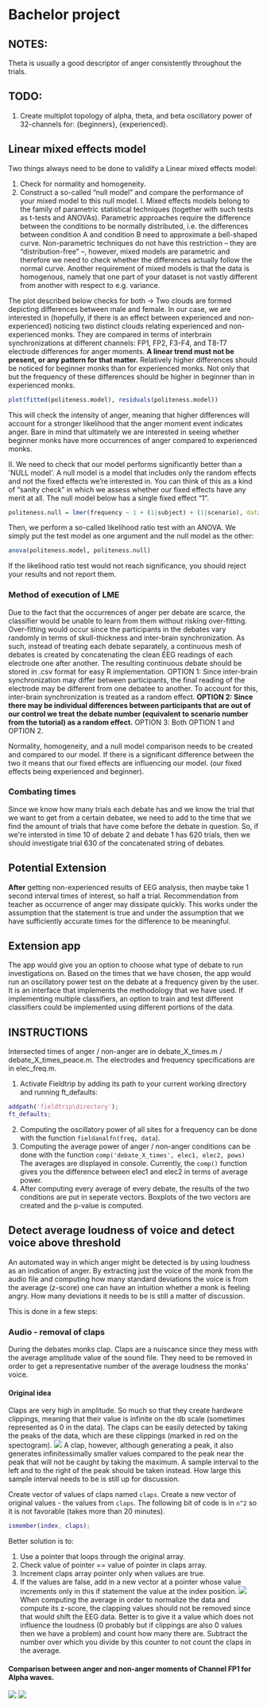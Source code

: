 # Bachelor project 

## NOTES:
Theta is usually a good descriptor of anger consistently throughout the trials.

## TODO:
1. Create multiplot topology of alpha, theta, and beta oscillatory power 
of 32-channels for: {beginners}, {experienced}.
## Linear mixed effects model
Two things always need to be done to validify a Linear mixed effects model:
1. Check for normality and homogeneity.
2. Construct a so-called “null model” and compare the performance of your mixed model to this null model.
I. Mixed effects models belong to the family of parametric statistical techniques (together with such tests as t-tests and
ANOVAs). Parametric approaches require the difference between the conditions
to be normally distributed, i.e. the differences between condition A and condition
B need to approximate a bell-shaped curve. Non-parametric techniques do not
have this restriction – they are “distribution-free” –, however, mixed models are
parametric and therefore we need to check whether the differences actually follow
the normal curve. Another requirement of mixed models is that the data is
homogenous, namely that one part of your dataset is not vastly different from
another with respect to e.g. variance.

The plot described below checks for both -> Two clouds are formed depicting differences between male and female.
In our case, we are interested in (hopefully, if there is an effect between experienced and non-experienced) noticing two distinct clouds relating experienced and non-experienced monks.
They are compared in terms of interbrain synchronizations at different channels: FP1, FP2, F3-F4, and T8-T7 electrode differences for anger moments. **A linear trend must not be present, or any pattern for that matter.** Relatively higher differences should be noticed for beginner monks than for experienced monks. Not only that but the frequency of these differences should be higher in beginner than in experienced monks.
```R
plot(fitted(politeness.model), residuals(politeness.model))
```
This will check the intensity of anger, meaning that higher differences will account for a stronger likelihood that
the anger moment event indicates anger. Bare in mind that ultimately we are interested in seeing whether beginner monks
have more occurrences of anger compared to experienced monks. 

II. We need to check that our model performs significantly better than a 'NULL model'.
A null model is a model that includes only the random effects and not the fixed effects we’re
interested in. You can think of this as a kind of “sanity check” in which we assess
whether our fixed effects have any merit at all. The null model below has a single
fixed effect “1”.
```R
politeness.null = lmer(frequency ~ 1 + (1|subject) + (1|scenario), data=politeness)
```
Then, we perform a so-called likelihood ratio test with an ANOVA.
We simply put the test model as one argument and the null model as
the other:



```R
anova(politeness.model, politeness.null)
```
If the likelihood ratio test would not reach significance, you should reject your
results and not report them.

### Method of execution of LME
Due to the fact that the occurrences of anger per debate are scarce, the classifier would be unable to learn from them without risking over-fitting. Over-fitting would occur since the participants in the debates vary randomly in terms of skull-thickness and inter-brain synchronization. As such, instead of treating each debate separately, a continuous mesh of debates is created by concatenating the clean EEG readings of each electrode one after another. The resulting continuous debate should be stored in .csv format for easy R implementation.
OPTION 1: Since inter-brain synchronization may differ between participants, the final reading of the electrode may be different from one debatee to another. To account for this, inter-brain synchronization is treated as a random effect.
**OPTION 2: Since there may be individual differences between participants that are out of our control we treat the debate number (equivalent to scenario number from the tutorial) as a random effect.**
OPTION 3: Both OPTION 1 and OPTION 2.

Normality, homogeneity, and a null model comparison needs to be created and compared to our model. If there is a significant difference between the two it means that our fixed effects are influencing our model. (our fixed effects being experienced and beginner).

### Combating times
Since we know how many trials each debate has and we know the trial that we want to get from a certain debatee, we need to add to the time that we find the amount of trials that have come before the debate in question. So, if we're intersted in time 10 of debate 2 and debate 1 has 620 trials, then we should investigate trial 630 of the concatenated string of debates.

## Potential Extension
**After** getting non-experienced results of EEG analysis, then maybe take 1 second interval times of interest, so half a trial. Recommendation from teacher as occurrence of anger may dissipate quickly. This works under the assumption that the statement is true and under the assumption that we have sufficiently accurate times for the difference to be meaningful. 

## Extension app
The app would give you an option to choose what type of debate to run investigations on. Based on the times that we have chosen, the app would run an oscillatory power test on the debate at a frequency given by the user. It is an interface that implements the methodology that we have used. If implementing multiple classifiers, an option to train and test different classifiers could be implemented using different portions of the data.

## INSTRUCTIONS

Intersected times of anger / non-anger are in debate_X_times.m / debate_X_times_peace.m. The electrodes and frequency specifications are in elec_freq.m.

1. Activate Fieldtrip by adding its path to your current working directory and running ft_defaults:
```Matlab
addpath('fieldtrip\directory');
ft_defaults;
```
2. Computing the oscillatory power of all sites for a frequency can be done with the function `fieldanalfn(freq, data`).
3. Computing the average power of anger / non-anger conditions can be done with the function `comp('debate_X_times', elec1, elec2, pows)`
The averages are displayed in console. Currently, the `comp()` function gives you the difference between elec1 and elec2 in terms of average power.
4. After computing every average of every debate, the results of the two conditions are put in seperate vectors. Boxplots of the two vectors are created and the p-value is computed.

## Detect average loudness of voice and detect voice above threshold
An automated way in which anger might be detected is by using loudness as an indication of anger. By extracting just the voice of the monk from the audio file and computing how many standard deviations the voice is from the average (z-score) one can have an intuition whether a monk is feeling angry. How many deviations it needs to be is still a matter of discussion.

This is done in a few steps:
### Audio - removal of claps
During the debates monks clap. Claps are a nuiscance since they mess with the average amplitude value of the sound file. They need to be removed in order to get a representative number of the average loudness the monks' voice.
#### Original idea
Claps are very high in amplitude. So much so that they create hardware clippings, meaning that their value is infinite on the db scale (sometimes represented as 0 in the data). The claps can be easily detected by taking the peaks of the data, which are these clippings (marked in red on the spectogram).
![](clippings.png)
A clap, however, although generating a peak, it also generates infinitessimally smaller values compared to the peak near the peak that will not be caught by taking the maximum. A sample interval to the left and to the right of the peak should be taken instead. How large this sample interval needs to be is still up for discussion.

Create vector of values of claps named `claps`.
Create a new vector of original values - the values from `claps`.
The following bit of code is in `n^2` so it is not favorable (takes more than 20 minutes).
```matlab
ismember(index, claps);
```
Better solution is to:
1. Use a pointer that loops through the original array.
2. Check value of pointer == value of pointer in claps array.
3. Increment claps array pointer only when values are true.
4. If the values are false, add in a new vector at a pointer whose value increments only in this if statement the value at the index position.
![](clap_intervals.png)
When computing the average in order to normalize the data and compute its z-score, the clapping values should not be removed since that would shift the EEG data. Better is to give it a value which does not influence the loudness (0 probably but if clippings are also 0 values then we have a problem) and count how many there are. Subtract the number over which you divide by this counter to not count the claps in the average.

#### Comparison between anger and non-anger moments of Channel FP1 for Alpha waves.
![](fp1anger.png)
![](fp1nonanger.png)
